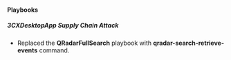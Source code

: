 
#### Playbooks

##### 3CXDesktopApp Supply Chain Attack

- Replaced the **QRadarFullSearch** playbook with **qradar-search-retrieve-events** command.
